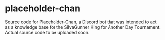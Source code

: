 # placeholder-chan
Source code for Placeholder-Chan, a Discord bot that was intended to act as a knowledge base for the SiIvaGunner King for Another Day Tournament.
Actual source code to be uploaded soon.
